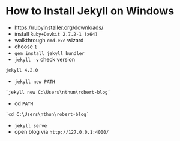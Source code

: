 # How to Install Jekyll on Windows
- https://rubyinstaller.org/downloads/
- install `Ruby+Devkit 2.7.2-1 (x64)`
- walkthrough `cmd.exe` wizard
- choose `1`
- `gem install jekyll bundler`
- `jekyll -v` check version
```
jekyll 4.2.0
```
- `jekyll new PATH`
```
`jekyll new C:\Users\nthun\robert-blog`
```
- cd `PATH`
```
`cd C:\Users\nthun\robert-blog`
```
- `jekyll serve`
- open blog via `http://127.0.0.1:4000/`
